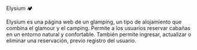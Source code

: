 Elysium 🏕️

Elysium es una página web de un glamping, un tipo de alojamiento que combina el glamour y el camping. Permite a los usuarios reservar cabañas en un entorno natural y confortable. También permite ingresar, actualizar o eliminar una reservación, previo registro del usuario.
